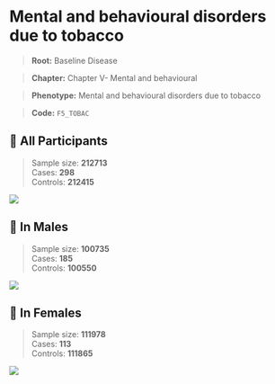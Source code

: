 # Mental and behavioural disorders due to tobacco

> **Root:** Baseline Disease  

> **Chapter:** Chapter V- Mental and behavioural  

> **Phenotype:** Mental and behavioural disorders due to tobacco  

> **Code:** `F5_TOBAC`

## 🧪 All Participants  
> Sample size: **212713**  
> Cases: **298**  
> Controls: **212415**
<img src="/Disease/Figures/ALL/Baseline/F5_TOBAC.png"/>
<CsvTable src="/Disease/Data/ALL/Baseline/LG_F5_TOBAC.csv" label="🔍 View full results" />

## 👨 In Males  
> Sample size: **100735**  
> Cases: **185**  
> Controls: **100550**
<img src="/Disease/Figures/Male/Baseline/F5_TOBAC.png"/>
<CsvTable src="/Disease/Data/Male/Baseline/LG_F5_TOBAC.csv" label="🔍 View full results" />

## 👩 In Females  
> Sample size: **111978**  
> Cases: **113**  
> Controls: **111865**
<img src="/Disease/Figures/Female/Baseline/F5_TOBAC.png"/>
<CsvTable src="/Disease/Data/Female/Baseline/LG_F5_TOBAC.csv" label="🔍 View full results" />
